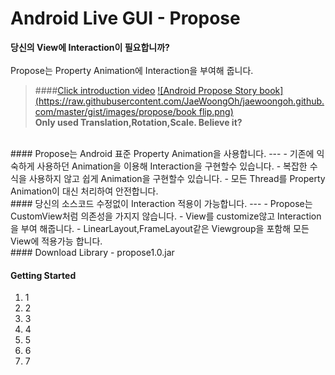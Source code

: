 # Android Live GUI - Propose
<i class="icon-cog"></i> 
**당신의 View에 Interaction이 필요합니까?**<br><br>
Propose는 Property Animation에 Interaction을 부여해 줍니다.<br>
> ####[Click introduction video](https://youtu.be/FpXSwXSbTYE)
[![Android Propose Story book](https://raw.githubusercontent.com/JaeWoongOh/jaewoongoh.github.com/master/gist/images/propose/book flip.png)](http://youtu.be/FpXSwXSbTYE)<br>
**Only used Translation,Rotation,Scale.  Believe it?**

<br>
#### Propose는 Android 표준 Property Animation을 사용합니다.
---
- 기존에 익숙하게 사용하던 Animation을 이용해 Interaction을 구현할수 있습니다.
- 복잡한 수식을 사용하지 않고 쉽게 Animation을 구현할수 있습니다.
- 모든 Thread를 Property Animation이 대신 처리하여 안전합니다.

<br>
#### 당신의 소스코드 수정없이 Interaction 적용이 가능합니다.
---
- Propose는 CustomView처럼 의존성을 가지지 않습니다.
- View를 customize않고 Interaction을 부여 해줍니다.
- LinearLayout,FrameLayout같은 Viewgroup을 포함해 모든 View에 적용가능 합니다.

<br>
#### Download Library
- propose1.0.jar


#### Getting Started
1. 1
2. 2
3. 3
4. 4
5. 5
6. 6
7. 7


